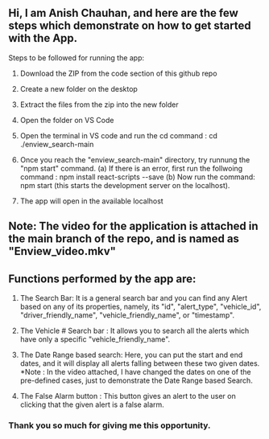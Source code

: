 ## Hi, I am Anish Chauhan, and here are the few steps which demonstrate on how to get started with the App.

Steps to be followed for running the app:

1. Download the ZIP from the code section of this github repo

2. Create a new folder on the desktop

3. Extract the files from the zip into the new folder

4. Open the folder on VS Code

5. Open the terminal in VS code and run the cd command : cd ./enview_search-main 

6. Once you reach the "enview_search-main" directory, try runnung the "npm start" command. 
   (a) If there is an error, first run the follwoing command :
       npm install react-scripts --save
   (b) Now run the command: npm start (this starts the development server on the localhost).

7. The app will open in the available localhost

## Note: The video for the application is attached in the main branch of the repo, and is named as "Enview_video.mkv"

## Functions performed by the app are:

1. The Search Bar: It is a general search bar and you can find any Alert based on any of its properties, namely, its "id", "alert_type", "vehicle_id", "driver_friendly_name", "vehicle_friendly_name", or "timestamp".

2. The Vehicle # Search bar : It allows you to search all the alerts which have only a specific "vehicle_friendly_name".

3. The Date Range based search: Here, you can put the start and end dates, and it will display all alerts falling between these two given dates. 
*Note : In the video attached, I have changed the dates on one of the pre-defined cases, just to demonstrate the Date Range based Search.

4. The False Alarm button : This button gives an alert to the user on clicking that the given alert is a false alarm.

### Thank you so much for giving me this opportunity.
